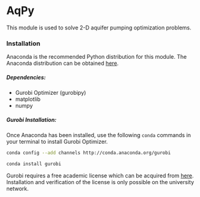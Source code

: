 # AqPy

This module is used to solve 2-D aquifer pumping optimization problems.


### Installation

Anaconda is the recommended Python distribution for this module. The Anaconda distribution can be obtained [here](https://www.anaconda.com/distribution/ "Anaconda Distribution Download").


##### Dependencies:

* Gurobi Optimizer (gurobipy)
* matplotlib
* numpy

##### Gurobi Installation:

Once Anaconda has been installed, use the following `conda` commands in your terminal to install Gurobi Optimizer.
```bash
conda config --add channels http://conda.anaconda.org/gurobi

conda install gurobi
```
Gurobi requires a free academic license which can be acquired from [here](https://user.gurobi.com/download/licenses/free-academic "Retrieving a Free Academic license"). Installation and verification of the license is only possible on the university network.



